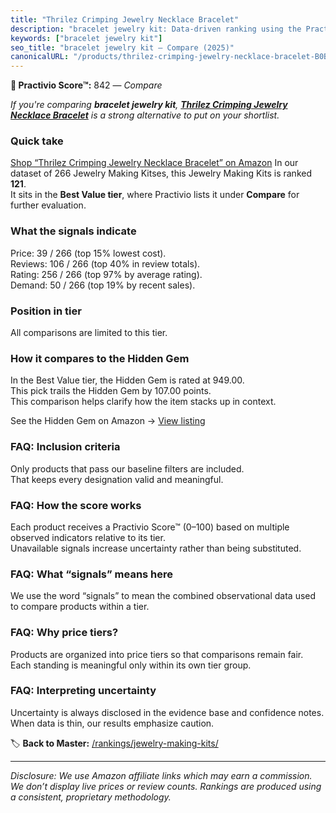 ```yaml
---
title: "Thrilez Crimping Jewelry Necklace Bracelet"
description: "bracelet jewelry kit: Data-driven ranking using the Practivio Score™. Positioned by quality, value, demand, findability, momentum."
keywords: ["bracelet jewelry kit"]
seo_title: "bracelet jewelry kit — Compare (2025)"
canonicalURL: "/products/thrilez-crimping-jewelry-necklace-bracelet-B0BYNBPTWT/"
---
```


**🛒 Practivio Score™:** 842 — _Compare_


*If you're comparing **bracelet jewelry kit**, **[Thrilez Crimping Jewelry Necklace Bracelet](https://www.amazon.com/dp/B0BYNBPTWT?tag=practivio-20)** is a strong alternative to put on your shortlist.*
### Quick take
[Shop “Thrilez Crimping Jewelry Necklace Bracelet” on Amazon](https://www.amazon.com/dp/B0BYNBPTWT?tag=practivio-20)
In our dataset of 266 Jewelry Making Kitses, this Jewelry Making Kits is ranked **121**.  
It sits in the **Best Value tier**, where Practivio lists it under **Compare** for further evaluation.

### What the signals indicate
Price: 39 / 266 (top 15% lowest cost).  
Reviews: 106 / 266 (top 40% in review totals).  
Rating: 256 / 266 (top 97% by average rating).  
Demand: 50 / 266 (top 19% by recent sales).

### Position in tier
All comparisons are limited to this tier.

### How it compares to the Hidden Gem
In the Best Value tier, the Hidden Gem is rated at 949.00.  
This pick trails the Hidden Gem by 107.00 points.  
This comparison helps clarify how the item stacks up in context.  

See the Hidden Gem on Amazon → [View listing](https://www.amazon.com/dp/B07DMMBY85?tag=practivio-20)

### FAQ: Inclusion criteria
Only products that pass our baseline filters are included.  
That keeps every designation valid and meaningful.

### FAQ: How the score works
Each product receives a Practivio Score™ (0–100) based on multiple observed indicators relative to its tier.  
Unavailable signals increase uncertainty rather than being substituted.

### FAQ: What “signals” means here
We use the word “signals” to mean the combined observational data used to compare products within a tier.

### FAQ: Why price tiers?
Products are organized into price tiers so that comparisons remain fair.  
Each standing is meaningful only within its own tier group.

### FAQ: Interpreting uncertainty
Uncertainty is always disclosed in the evidence base and confidence notes.  
When data is thin, our results emphasize caution.

<!-- Missing template for Compare/CompareWithinPriceClass -->


🏷️ **Back to Master:** [/rankings/jewelry-making-kits/](/rankings/jewelry-making-kits/)

---
_Disclosure: We use Amazon affiliate links which may earn a commission. We don’t display live prices or review counts. Rankings are produced using a consistent, proprietary methodology._
